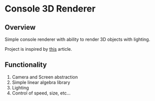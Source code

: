 # Console 3D Renderer

## Overview

Simple console renderer with ability to render 3D objects with lighting.

Project is inspired by [this](https://www.a1k0n.net/2011/07/20/donut-math.html) article.

## Functionality

1. Camera and Screen abstraction
2. Simple linear algebra library
3. Lighting
4. Control of speed, size, etc...